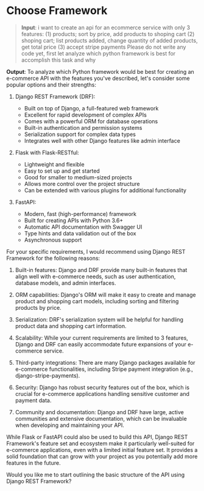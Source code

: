 # Choose Framework
> **Input**: i want to create an api for an ecommerce service with only 3 features:
(1) products; sort by price, add products to shoping cart
(2) shoping cart; list products added, change quantity of added products, get total price
(3) accept stripe payments
Please do not write any code yet, first let analyze which python framework is best for accomplish this task and why

**Output**: To analyze which Python framework would be best for creating an e-commerce API with the features you've described, let's consider some popular options and their strengths:

1. Django REST Framework (DRF):
   - Built on top of Django, a full-featured web framework
   - Excellent for rapid development of complex APIs
   - Comes with a powerful ORM for database operations
   - Built-in authentication and permission systems
   - Serialization support for complex data types
   - Integrates well with other Django features like admin interface

2. Flask with Flask-RESTful:
   - Lightweight and flexible
   - Easy to set up and get started
   - Good for smaller to medium-sized projects
   - Allows more control over the project structure
   - Can be extended with various plugins for additional functionality

3. FastAPI:
   - Modern, fast (high-performance) framework
   - Built for creating APIs with Python 3.6+
   - Automatic API documentation with Swagger UI
   - Type hints and data validation out of the box
   - Asynchronous support

For your specific requirements, I would recommend using Django REST Framework for the following reasons:

1. Built-in features: Django and DRF provide many built-in features that align well with e-commerce needs, such as user authentication, database models, and admin interfaces.

2. ORM capabilities: Django's ORM will make it easy to create and manage product and shopping cart models, including sorting and filtering products by price.

3. Serialization: DRF's serialization system will be helpful for handling product data and shopping cart information.

4. Scalability: While your current requirements are limited to 3 features, Django and DRF can easily accommodate future expansions of your e-commerce service.

5. Third-party integrations: There are many Django packages available for e-commerce functionalities, including Stripe payment integration (e.g., django-stripe-payments).

6. Security: Django has robust security features out of the box, which is crucial for e-commerce applications handling sensitive customer and payment data.

7. Community and documentation: Django and DRF have large, active communities and extensive documentation, which can be invaluable when developing and maintaining your API.

While Flask or FastAPI could also be used to build this API, Django REST Framework's feature set and ecosystem make it particularly well-suited for e-commerce applications, even with a limited initial feature set. It provides a solid foundation that can grow with your project as you potentially add more features in the future.

Would you like me to start outlining the basic structure of the API using Django REST Framework?

